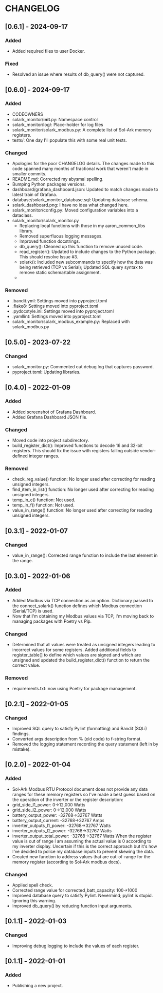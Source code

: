 # CHANGELOG

## [0.6.1] - 2024-09-17
### Added
- Added required files to user Docker.
### Fixed
- Resolved an issue where results of db_query() were not captured.


## [0.6.0] - 2024-09-17
### Added
- CODEOWNERS
- solark_monitor/__init__.py: Namespace control
- solark_monitor/log/: Place-holder for log files
- solark_monitor/solark_modbus.py: A complete list of Sol-Ark memory registers.
- tests/: One day I'll populate this with some real unit tests.
### Changed
- Apologies for the poor CHANGELOG details.  The changes made to this code
  spanned many months of fractional work that weren't made in smaller commits.
- README.md: Corrected my abysmal spelling.
- Bumping Python packages versions.
- dashboard/grafana_dashboard.json: Updated to match changes made to latest
  train of Grafana.
- database/solark_monitor_database.sql: Updating database schema.
- solark_dashboard.png: I have no idea what changed here.
- solark_monitor/config.py: Moved configuration variables into a dataclass.
- solark_monitor/solark_monitor.py
  - Replacing local functions with those in my aaron_common_libs library.
  - Removed superfluous logging messages.
  - Improved function docstrings.
  - db_query(): Cleaned up this function to remove unused code.
  - read_register(): Updated to include changes to the Python package.
    This should resolve Issue #3.
  - solark(): Included new subcommands to specify how the data was being
    retrieved (TCP vs Serial); Updated SQL query syntax to remove static
    schema/table assignment.
  - 
### Removed
- .bandit.yml: Settings moved into pyproject.toml
- .flake8: Settings moved into pyproject.toml
- .pydocstyle.ini: Settings moved into pyproject.toml
- .yamllint: Settings moved into pyproject.toml
- solark_monitor/solark_modbus_example.py: Replaced with solark_modbus.py

## [0.5.0] - 2023-07-22
### Changed
- solark_monitor.py: Commented out debug log that captures password.
- pyproject.toml: Updating libraries.


## [0.4.0] - 2022-01-09
### Added
- Added screenshot of Grafana Dashboard.
- Added Grafana Dashboard JSON file.
### Changed
- Moved code into project subdirectory.
- build_register_dict(): Improved functions to decode 16 and 32-bit registers.
  This should fix the issue with registers falling outside vendor-defined
  integer ranges.
### Removed
- check_reg_value() function: No longer used after correcting for reading
  unsigned integers.
- find_item_in_list() function: No longer used after correcting for reading
  unsigned integers.
- temp_in_c() function: Not used.
- temp_in_f() function: Not used.
- value_in_range() function: No longer used after correcting for reading
  unsigned integers.


## [0.3.1] - 2022-01-07
### Changed
- value_in_range(): Corrected range function to include the last element in the
  range.


## [0.3.0] - 2022-01-06
### Added
- Added Modbus via TCP connection as an option.  Dictionary passed to the 
  connect_solark() function defines which Modbus connection (Serial/TCP) is
  used.
- Now that I'm obtaining my Modbus values via TCP, I'm moving back to managing
  packages with Poetry vs Pip.
### Changed
- Determined that all values were treated as unsigned integers leading to
  incorrect values for some registers.  Added additional fields to 
  register_table[] to define which values are signed and which are unsigned and
  updated the build_register_dict() function to return the correct value.
### Removed
- requirements.txt: now using Poetry for package management.


## [0.2.1] - 2022-01-05
### Changed
- Improved SQL query to satisfy Pylint (formatting) and Bandit (SQLi) findings.
- Converted args description from % (old code) to f-string format.
- Removed the logging statement recording the query statement (left in by
  mistake).


## [0.2.0] - 2022-01-04
### Added
- Sol-Ark Modbus RTU Protocol document does not provide any data ranges for
  these memory registers so I've made a best guess based on the operation of the
  inverter or the register description:
- grid_side_l1_power: 0->12,000 Watts
- grid_side_l2_power: 0->12,000 Watts
- battery_output_power: -32768->32767 Watts
- battery_output_current: -32768->32767 Amps
- inverter_outputs_l1_power: -32768->32767 Watts
- inverter_outputs_l2_power: -32768->32767 Watts
- inverter_output_total_power: -32768->32767 Watts
  When the register value is out of range I am assuming the actual value is 0
  according to my inverter display.  Uncertain if this is the correct approach
  but it's how I've decided to police my database inputs to prevent skewing the
  data.
- Created new function to address values that are out-of-range for the memory
  register (according to Sol-Ark modbus docs).
### Changed
- Applied spell check.
- Corrected range value for corrected_batt_capacity: 100->1000
- Improved database query to satisfy Pylint.  Nevermind; pylint is stupid.
  Ignoring this warning.
- Improved db_query() by reducing function input arguments.


## [0.1.1] - 2022-01-03
### Changed
- Improving debug logging to include the values of each register.


## [0.1.1] - 2022-01-01
### Added
- Publishing a new project.
